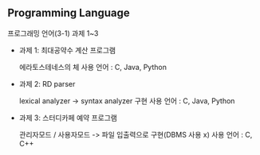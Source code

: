 ## Programming Language
프로그래밍 언어(3-1) 과제 1~3
<p></p><p></p>

- 과제 1: 최대공약수 계산 프로그램<p></p>
    에라토스테네스의 체
    사용 언어 : C, Java, Python

- 과제 2: RD parser<p></p>
    lexical analyzer -> syntax analyzer 구현 
    사용 언어 : C, Java, Python

- 과제 3: 스터디카페 예약 프로그램<p></p>
    관리자모드 / 사용자모드 -> 파일 입출력으로 구현(DBMS 사용 x)
    사용 언어 : C, C++

